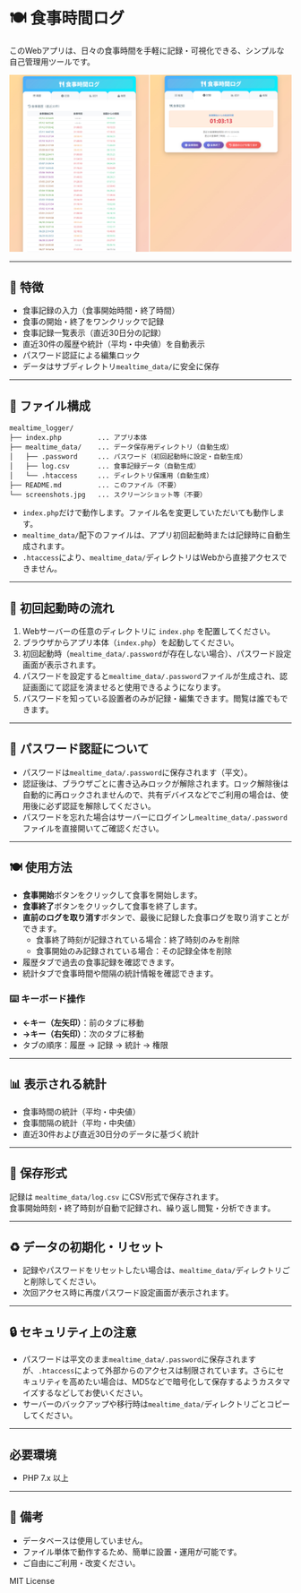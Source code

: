 # 🍽️ 食事時間ログ

このWebアプリは、日々の食事時間を手軽に記録・可視化できる、シンプルな自己管理用ツールです。

![screenshot](./screenshots.jpg)

---

## 🔧 特徴

- 食事記録の入力（食事開始時間・終了時間）
- 食事の開始・終了をワンクリックで記録
- 食事記録一覧表示（直近30日分の記録）
- 直近30件の履歴や統計（平均・中央値）を自動表示
- パスワード認証による編集ロック
- データはサブディレクトリ`mealtime_data/`に安全に保存

---

## 📄 ファイル構成

```
mealtime_logger/
├── index.php         ... アプリ本体
├── mealtime_data/    ... データ保存用ディレクトリ（自動生成）
│   ├── .password     ... パスワード（初回起動時に設定・自動生成）
│   ├── log.csv       ... 食事記録データ（自動生成）
│   └── .htaccess     ... ディレクトリ保護用（自動生成）
├── README.md         ... このファイル（不要）
└── screenshots.jpg   ... スクリーンショット等（不要）
```

- `index.php`だけで動作します。ファイル名を変更していただいても動作します。
- `mealtime_data/`配下のファイルは、アプリ初回起動時または記録時に自動生成されます。
- `.htaccess`により、`mealtime_data/`ディレクトリはWebから直接アクセスできません。

---

## 🚀 初回起動時の流れ

1. Webサーバーの任意のディレクトリに `index.php` を配置してください。
2. ブラウザからアプリ本体（`index.php`）を起動してください。
3. 初回起動時（`mealtime_data/.password`が存在しない場合）、パスワード設定画面が表示されます。
4. パスワードを設定すると`mealtime_data/.password`ファイルが生成され、認証画面にて認証を済ませると使用できるようになります。
5. パスワードを知っている設置者のみが記録・編集できます。閲覧は誰でもできます。

---

## 🔑 パスワード認証について

- パスワードは`mealtime_data/.password`に保存されます（平文）。
- 認証後は、ブラウザごとに書き込みロックが解除されます。ロック解除後は自動的に再ロックされませんので、共有デバイスなどでご利用の場合は、使用後に必ず認証を解除してください。
- パスワードを忘れた場合はサーバーにログインし`mealtime_data/.password`ファイルを直接開いてご確認ください。

---

## 🍽️ 使用方法

- **食事開始**ボタンをクリックして食事を開始します。
- **食事終了**ボタンをクリックして食事を終了します。
- **直前のログを取り消す**ボタンで、最後に記録した食事ログを取り消すことができます。
  - 食事終了時刻が記録されている場合：終了時刻のみを削除
  - 食事開始のみ記録されている場合：その記録全体を削除
- 履歴タブで過去の食事記録を確認できます。
- 統計タブで食事時間や間隔の統計情報を確認できます。

### ⌨️ キーボード操作

- **←キー（左矢印）**：前のタブに移動
- **→キー（右矢印）**：次のタブに移動
- タブの順序：履歴 → 記録 → 統計 → 権限

---

## 📊 表示される統計

- 食事時間の統計（平均・中央値）
- 食事間隔の統計（平均・中央値）
- 直近30件および直近30日分のデータに基づく統計

---

## 📁 保存形式

記録は `mealtime_data/log.csv` にCSV形式で保存されます。  
食事開始時刻・終了時刻が自動で記録され、繰り返し閲覧・分析できます。

---

## ♻️ データの初期化・リセット

- 記録やパスワードをリセットしたい場合は、`mealtime_data/`ディレクトリごと削除してください。
- 次回アクセス時に再度パスワード設定画面が表示されます。

---

## 🔒 セキュリティ上の注意

- パスワードは平文のまま`mealtime_data/.password`に保存されますが、`.htaccess`によって外部からのアクセスは制限されています。さらにセキュリティを高めたい場合は、MD5などで暗号化して保存するようカスタマイズするなどしてお使いください。
- サーバーのバックアップや移行時は`mealtime_data/`ディレクトリごとコピーしてください。

---

## 必要環境

- PHP 7.x 以上

---

## 📝 備考

- データベースは使用していません。
- ファイル単体で動作するため、簡単に設置・運用が可能です。
- ご自由にご利用・改変ください。

MIT License